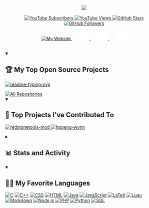 <!-- Banner -->
<p align="center">
	<a href="https://bitlet.me">
		<img src="assets/images/branding/profile-banner.gif">
	</a>
</p>

<!-- Social Shields -->
<p align="center">
	<a href="https://www.youtube.com/@Bitlet_?sub_confirmation=1">
		<img alt="YouTube Subscribers" title="Subscribe to my YouTube channel" src="https://img.shields.io/youtube/channel/subscribers/UCMry6qsMZQMLNSOZYjs2IJw?style=for-the-badge&logo=youtube&label=SUBSCRIBE&labelColor=ce4630&color=e05d44"/>
	</a>
	<a href="https://www.youtube.com/@Bitlet_">
		<img alt="YouTube Views" title="YouTube Views" src="https://img.shields.io/youtube/channel/views/UCMry6qsMZQMLNSOZYjs2IJw?style=for-the-badge&logo=youtube&labelColor=c79600&color=e1ad0e"/>
	</a> 
	<a href="https://github.com/Bitlett?tab=repositories&sort=stargazers">
		<img alt="GitHub Stars" title="GitHub Stars" src="https://img.shields.io/github/stars/Bitlett?style=for-the-badge&labelColor=488207&color=55960c"/>
	</a>
	<a href="https://github.com/Bitlett?tab=followers">
		<img alt="GitHub Followers" title="Follow me on GitHub" src="https://img.shields.io/github/followers/Bitlett?style=for-the-badge&label=FOLLOW&labelColor=1155ba&color=236ad3"/>
	</a>
</p>

<!-- Social Icons -->
<p align="center">
	<a href="https://bitlet.me">
		<img width="32px" alt="My Website" title="My Website" src="assets/images/logos/soul.png">
	</a>
	&#8287;&#8287;&#8287;&#8287;&#8287;
	<a href="https://youtube.bitlet.me">
		<img width="32px" alt="YouTube" title="YouTube" src="assets/images/logos/youtube.png">
	</a>
	&#8287;&#8287;&#8287;&#8287;&#8287;
	<a href="https://x.bitlet.me">
		<img width="32px" alt="X" title="X" src="assets/images/logos/x.png">
	</a>
	&#8287;&#8287;&#8287;&#8287;&#8287;
	<a href="https://github.bitlet.me">
		<img width="32px" alt="GitHub" title="GitHub" src="assets/images/logos/github.png">
	</a>
</p>

<br/>

<details open> 
	<summary><h2>🏆 My Top Open Source Projects</h2></summary>
	<p align="left">
		<a href="https://github.com/Bitlett/Bitlett">
			<img width="278" src="https://github-readme-stats.vercel.app/api/pin/?username=Bitlett&repo=Bitlett&theme=gotham&bg_color=1F222E&hide_border=true" alt="readme-typing-svg">
		</a>
	</p>
	<a href="https://github.com/Bitlett?tab=repositories&sort=stargazers">
		<img alt="All Repositories" title="All Repositories" src="https://custom-icon-badges.demolab.com/badge/-Click%20Here%20For%20All%20My%20Repos-1F222E?style=for-the-badge&logoColor=white&logo=repo"/>
	</a>
</details>

<details open> 
	<summary><h2>🤝 Top Projects I've Contributed To</h2></summary>
	<p align="left">
		<a href="https://github.com/RedstoneTools/redstonetools-mod">
			<img width="278" src="https://github-readme-stats.vercel.app/api/pin/?username=RedstoneTools&repo=redstonetools-mod&theme=gotham&bg_color=1F222E&hide_border=true" alt="redstonetools-mod">
		</a>
		<a href="https://github.com/hppeng-wynn/hppeng-wynn.github.io">
			<img width="278" src="https://github-readme-stats.vercel.app/api/pin/?username=hppeng-wynn&repo=hppeng-wynn.github.io&theme=gotham&bg_color=1F222E&hide_border=true" alt="hppeng-wynn">
		</a>
	</p>
</details>

<details> 
	<summary><h2>📊 Stats and Activity</h2></summary>
	<h3>🔥 Streak Stats</h3>
	<img title="🔥 Get streak stats for your profile at git.io/streak-stats" alt="Bitlett's streak" src="https://github-readme-streak-stats-eight.vercel.app/?user=Bitlett&theme=gotham&hide_border=true&short_numbers=true"/>
	<p>🔥 Get streak stats for your profile at <a href="https://git.io/streak-stats">git.io/streak-stats</a></p>
	<h3>💻 GitHub Profile Stats</h3>
	<a href="https://github.com/anuraghazra/github-readme-stats">
		<img alt="Bitlett's Github Stats" src="https://github-readme-stats.vercel.app/api/?username=Bitlett&show_icons=true&include_all_commits=true&count_private=true&theme=gotham&hide_border=true&bg_color=1F222E" height="192px"/>
	</a>
	<a href="https://github.com/anuraghazra/github-readme-stats">
		<img alt="Bitlett's Top Languages" src="https://github-readme-stats.vercel.app/api/top-langs/?username=Bitlett&langs_count=8&layout=compact&theme=gotham&hide_border=true&bg_color=1F222E&hide=Jupyter%20Notebook,Roff" height="192px"/>
	</a><br/>
	<b>Note:</b> Top languages is only a metric of the languages my public code consists of and doesn't reflect experience or skill level.
	<!-- https://github.com/ashutosh00710/github-readme-activity-graph -->
	<a href="https://github.com/ashutosh00710/github-readme-activity-graph"><img alt="Bitlett's Activity Graph" src="https://github-readme-activity-graph.vercel.app/graph/?username=Bitlett&theme=gotham&bg_color=1F222E&hide_border=true" /></a>
</details>

<details open> 
	<summary><h2>👨‍💻 My Favorite Languages</h2></summary>
	<p>
		<a href="https://github.com/search?q=user%3ABitlett+language%3Ac"><img alt="C" src="https://custom-icon-badges.demolab.com/badge/C-03599C.svg?logo=c-in-hexagon&logoColor=white"></a>
		<a href="https://github.com/search?q=user%3ABitlett+language%3Acpp"><img alt="C++" src="https://custom-icon-badges.demolab.com/badge/C++-9C033A.svg?logo=cpp2&logoColor=white"></a>
		<a href="https://github.com/search?q=user%3ABitlett+language%3Acss"><img alt="CSS" src="https://img.shields.io/badge/CSS-1572B6.svg?logo=css3&logoColor=white"></a>
		<a href="https://github.com/search?q=user%3ABitlett+language%3Ahtml"><img alt="HTML" src="https://img.shields.io/badge/HTML-E34F26.svg?logo=html5&logoColor=white"></a>
		<a href="https://github.com/search?q=user%3ABitlett+language%3Ajava"><img alt="Java" src="https://custom-icon-badges.demolab.com/badge/Java-007396.svg?logo=java&logoColor=white"></a>
		<a href="https://github.com/search?q=user%3ABitlett+language%3Ajavascript"><img alt="JavaScript" src="https://img.shields.io/badge/JavaScript-F7DF1E.svg?logo=javascript&logoColor=black"></a>
		<a href="https://github.com/search?q=user%3ABitlett+language%3Atex"><img alt="LaTeX" src="https://img.shields.io/badge/LaTeX-008080.svg?logo=LaTeX&logoColor=white"></a>
		<a href="https://github.com/search?q=user%3ABitlett+language%3Aluau"><img alt="Luau" src="https://img.shields.io/badge/Luau-335FFF.svg?logo=Luau&logoColor=white"></a>
		<a href="https://github.com/search?q=user%3ABitlett+language%3Amarkdown"><img alt="Markdown" src="https://img.shields.io/badge/Markdown-000000.svg?logo=markdown&logoColor=white"></a>
		<a href="https://github.com/search?q=user%3ABitlett+language%3Ajavascript"><img alt="Node.js" src="https://img.shields.io/badge/Node.js-43853D.svg?logo=node.js&logoColor=white"></a>
		<a href="https://github.com/search?q=user%3ABitlett+language%3Aphp"><img alt="PHP" src="https://img.shields.io/badge/PHP-777BB4.svg?logo=php&logoColor=white"></a>
		<a href="https://github.com/search?q=user%3ABitlett+language%3Apython"><img alt="Python" src="https://img.shields.io/badge/Python-14354C.svg?logo=python&logoColor=white"></a>
		<a href="https://github.com/search?q=user%3ABitlett+language%3Asql"><img alt="SQL" src="https://custom-icon-badges.demolab.com/badge/SQL-025E8C.svg?logo=database&logoColor=white"></a>
	</p>
</details>